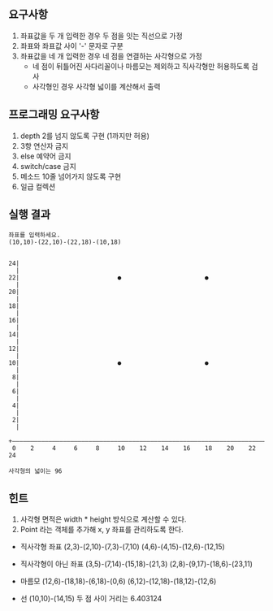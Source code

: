 ## 요구사항
1. 좌표값을 두 개 입력한 경우 두 점을 잇는 직선으로 가정
2. 좌표와 좌표값 사이 '-' 문자로 구분
3. 좌표값을 네 개 입력한 경우 네 점을 연결하는 사각형으로 가정
    - 네 점이 뒤틀어진 사다리꼴이나 마름모는 제외하고 직사각형만 허용하도록 검사
    - 사각형인 경우 사각형 넓이를 계산해서 출력


## 프로그래밍 요구사항
1. depth 2를 넘지 않도록 구현 (1까지만 허용)
2. 3항 연산자 금지
3. else 예약어 금지
4. switch/case 금지
5. 메소드 10줄 넘어가지 않도록 구현
6. 일급 컬렉션


## 실행 결과
```
좌표를 입력하세요.
(10,10)-(22,10)-(22,18)-(10,18)


24|
  |
22|                           ●                       ●
  |
20|
  |
18|
  |
16|
  |
14|
  |                                       
12|
  |
10|                           ●                       ●
  |
 8|
  |
 6|
  |
 4|
  |
 2|
  |
  +――――――――――――――――――――――――――――――――――――――――――――――――――――――――――――――――――――――
 0    2     4     6     8     10    12    14    16    18    20    22    24

사각형의 넓이는 96
```

## 힌트
1. 사각형 면적은 width * height 방식으로 계산할 수 있다.
2. Point 라는 객체를 추가해 x, y 좌표를 관리하도록 한다.

- 직사각형 좌표
(2,3)-(2,10)-(7,3)-(7,10)
(4,6)-(4,15)-(12,6)-(12,15)

- 직사각형이 아닌 좌표
(3,5)-(7,14)-(15,18)-(21,3)
(2,8)-(9,17)-(18,6)-(23,11)

- 마름모
(12,6)-(18,18)-(6,18)-(0,6)
(6,12)-(12,18)-(18,12)-(12,6)

- 선 
(10,10)-(14,15)
두 점 사이 거리는 6.403124